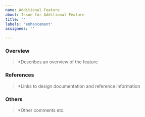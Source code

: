 ```yaml
---
name: Additional Feature
about: Issue for Additional Feature
title: ''
labels: 'enhancement'
assignees: ''

---
```


### Overview
> *Describes an overview of the feature

### References
> *Links to design documentation and reference information

### Others
> *Other comments etc.
